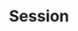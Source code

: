 ---
content-type: "api-object"
endpoint: "sessions"
order: 2

title: "Session"
description: "{{ api.core-objects.sessions.description }}"
endpoint-url: "/sessions"
version: "3"

object-attributes:
  - name: "ephemeral_token"
    type: "string"
    description: "{{ connect.common.attributes.ephemeral-token | flatify }}"
---